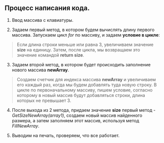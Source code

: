 ## Процесс написания кода.


1. Ввод массива с клавиатуры.

2. Задаем первый метод, в котором будем вычислять длину первого массива. Запускаем цикл *for* по массиву, и задаем **условие в цикле**:
> Если длина строки меньше или равна 3, увеличиваем значение **size** на единицу. Затем, после цикла, мы возвращаем это значение командой **return size**.

3. Задаем второй метод, в котором будет происходить заполнение нового массива **newArray**. 
> Создаем счетчик для индекса массива **newArray** и увеличиваем его каждый раз, когда мы будем добавлять туда новую строку.
В цикле по первоначальному массиву, пишем условие, согласно которому в новый массив будут добавляться строки, длина которых не превышает 3.

4. После выхода из 2 метода, придаем значение **size** первый метод - *GetSizeNewArray(array1)*, создаем новый массив найденного размера, а затем заполняем этот массив, используя метод *FillNewArray*.

5. Выводим на печать, проверяем, что все работает.
